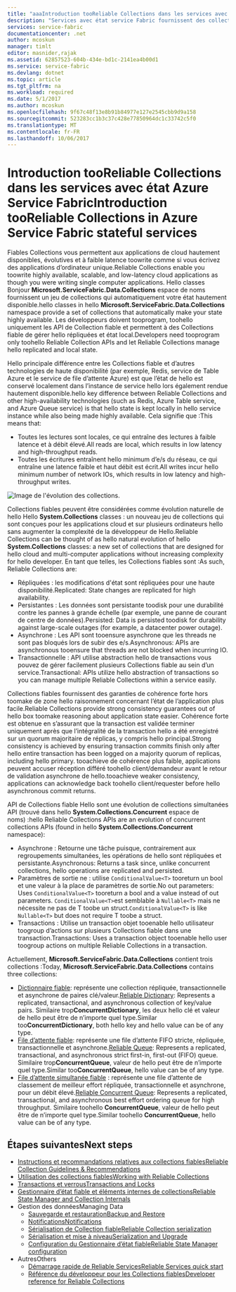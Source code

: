 ```yaml
---
title: "aaaIntroduction tooReliable Collections dans les services avec état Azure Service Fabric | Documents Microsoft"
description: "Services avec état service Fabric fournissent des collections fiables qui vous toowrite les applications de cloud hautement disponibles, évolutives et à faible latence."
services: service-fabric
documentationcenter: .net
author: mcoskun
manager: timlt
editor: masnider,rajak
ms.assetid: 62857523-604b-434e-bd1c-2141ea4b00d1
ms.service: service-fabric
ms.devlang: dotnet
ms.topic: article
ms.tgt_pltfrm: na
ms.workload: required
ms.date: 5/1/2017
ms.author: mcoskun
ms.openlocfilehash: 9f67c48f13e8b91b84977e127e2545cbb9d9a158
ms.sourcegitcommit: 523283cc1b3c37c428e77850964dc1c33742c5f0
ms.translationtype: MT
ms.contentlocale: fr-FR
ms.lasthandoff: 10/06/2017
---
```

# <a name="introduction-tooreliable-collections-in-azure-service-fabric-stateful-services"></a><span data-ttu-id="08c5f-103">Introduction tooReliable Collections dans les services avec état Azure Service Fabric</span><span class="sxs-lookup"><span data-stu-id="08c5f-103">Introduction tooReliable Collections in Azure Service Fabric stateful services</span></span>
<span data-ttu-id="08c5f-104">Fiables Collections vous permettent aux applications de cloud hautement disponibles, évolutives et à faible latence toowrite comme si vous écrivez des applications d’ordinateur unique.</span><span class="sxs-lookup"><span data-stu-id="08c5f-104">Reliable Collections enable you toowrite highly available, scalable, and low-latency cloud applications as though you were writing single computer applications.</span></span> <span data-ttu-id="08c5f-105">Hello classes Bonjour **Microsoft.ServiceFabric.Data.Collections** espace de noms fournissent un jeu de collections qui automatiquement votre état hautement disponible.</span><span class="sxs-lookup"><span data-stu-id="08c5f-105">hello classes in hello **Microsoft.ServiceFabric.Data.Collections** namespace provide a set of collections that automatically make your state highly available.</span></span> <span data-ttu-id="08c5f-106">Les développeurs doivent tooprogram, toohello uniquement les API de Collection fiable et permettent à des Collections fiable de gérer hello répliquées et état local.</span><span class="sxs-lookup"><span data-stu-id="08c5f-106">Developers need tooprogram only toohello Reliable Collection APIs and let Reliable Collections manage hello replicated and local state.</span></span>

<span data-ttu-id="08c5f-107">Hello principale différence entre les Collections fiable et d’autres technologies de haute disponibilité (par exemple, Redis, service de Table Azure et le service de file d’attente Azure) est que l’état de hello est conservé localement dans l’instance de service hello lors également rendue hautement disponible.</span><span class="sxs-lookup"><span data-stu-id="08c5f-107">hello key difference between Reliable Collections and other high-availability technologies (such as Redis, Azure Table service, and Azure Queue service) is that hello state is kept locally in hello service instance while also being made highly available.</span></span> <span data-ttu-id="08c5f-108">Cela signifie que :</span><span class="sxs-lookup"><span data-stu-id="08c5f-108">This means that:</span></span>

* <span data-ttu-id="08c5f-109">Toutes les lectures sont locales, ce qui entraîne des lectures à faible latence et à débit élevé.</span><span class="sxs-lookup"><span data-stu-id="08c5f-109">All reads are local, which results in low latency and high-throughput reads.</span></span>
* <span data-ttu-id="08c5f-110">Toutes les écritures entraînent hello minimum d’e/s du réseau, ce qui entraîne une latence faible et haut débit est écrit.</span><span class="sxs-lookup"><span data-stu-id="08c5f-110">All writes incur hello minimum number of network IOs, which results in low latency and high-throughput writes.</span></span>

![Image de l'évolution des collections.](media/service-fabric-reliable-services-reliable-collections/ReliableCollectionsEvolution.png)

<span data-ttu-id="08c5f-112">Collections fiables peuvent être considérées comme évolution naturelle de hello Hello **System.Collections** classes : un nouveau jeu de collections qui sont conçues pour les applications cloud et sur plusieurs ordinateurs hello sans augmenter la complexité de la développeur de Hello.</span><span class="sxs-lookup"><span data-stu-id="08c5f-112">Reliable Collections can be thought of as hello natural evolution of hello **System.Collections** classes: a new set of collections that are designed for hello cloud and multi-computer applications without increasing complexity for hello developer.</span></span> <span data-ttu-id="08c5f-113">En tant que telles, les Collections fiables sont :</span><span class="sxs-lookup"><span data-stu-id="08c5f-113">As such, Reliable Collections are:</span></span>

* <span data-ttu-id="08c5f-114">Répliquées : les modifications d'état sont répliquées pour une haute disponibilité.</span><span class="sxs-lookup"><span data-stu-id="08c5f-114">Replicated: State changes are replicated for high availability.</span></span>
* <span data-ttu-id="08c5f-115">Persistantes : Les données sont persistante toodisk pour une durabilité contre les pannes à grande échelle (par exemple, une panne de courant de centre de données).</span><span class="sxs-lookup"><span data-stu-id="08c5f-115">Persisted: Data is persisted toodisk for durability against large-scale outages (for example, a datacenter power outage).</span></span>
* <span data-ttu-id="08c5f-116">Asynchrone : Les API sont tooensure asynchrone que les threads ne sont pas bloqués lors de subir des e/s.</span><span class="sxs-lookup"><span data-stu-id="08c5f-116">Asynchronous: APIs are asynchronous tooensure that threads are not blocked when incurring IO.</span></span>
* <span data-ttu-id="08c5f-117">Transactionnelle : API utilise abstraction hello de transactions vous pouvez de gérer facilement plusieurs Collections fiable au sein d’un service.</span><span class="sxs-lookup"><span data-stu-id="08c5f-117">Transactional: APIs utilize hello abstraction of transactions so you can manage multiple Reliable Collections within a service easily.</span></span>

<span data-ttu-id="08c5f-118">Collections fiables fournissent des garanties de cohérence forte hors toomake de zone hello raisonnement concernant l’état de l’application plus facile.</span><span class="sxs-lookup"><span data-stu-id="08c5f-118">Reliable Collections provide strong consistency guarantees out of hello box toomake reasoning about application state easier.</span></span>
<span data-ttu-id="08c5f-119">Cohérence forte est obtenue en s’assurant que la transaction est validée terminer uniquement après que l’intégralité de la transaction hello a été enregistré sur un quorum majoritaire de réplicas, y compris hello principal.</span><span class="sxs-lookup"><span data-stu-id="08c5f-119">Strong consistency is achieved by ensuring transaction commits finish only after hello entire transaction has been logged on a majority quorum of replicas, including hello primary.</span></span>
<span data-ttu-id="08c5f-120">tooachieve de cohérence plus faible, applications peuvent accuser réception différé toohello client/demandeur avant le retour de validation asynchrone de hello.</span><span class="sxs-lookup"><span data-stu-id="08c5f-120">tooachieve weaker consistency, applications can acknowledge back toohello client/requester before hello asynchronous commit returns.</span></span>

<span data-ttu-id="08c5f-121">API de Collections fiable Hello sont une évolution de collections simultanées API (trouvé dans hello **System.Collections.Concurrent** espace de noms) :</span><span class="sxs-lookup"><span data-stu-id="08c5f-121">hello Reliable Collections APIs are an evolution of concurrent collections APIs (found in hello **System.Collections.Concurrent** namespace):</span></span>

* <span data-ttu-id="08c5f-122">Asynchrone : Retourne une tâche puisque, contrairement aux regroupements simultanées, les opérations de hello sont répliquées et persistante.</span><span class="sxs-lookup"><span data-stu-id="08c5f-122">Asynchronous: Returns a task since, unlike concurrent collections, hello operations are replicated and persisted.</span></span>
* <span data-ttu-id="08c5f-123">Paramètres de sortie ne : utilise `ConditionalValue<T>` tooreturn un bool et une valeur à la place de paramètres de sortie.</span><span class="sxs-lookup"><span data-stu-id="08c5f-123">No out parameters: Uses `ConditionalValue<T>` tooreturn a bool and a value instead of out parameters.</span></span> <span data-ttu-id="08c5f-124">`ConditionalValue<T>`est semblable à `Nullable<T>` mais ne nécessite ne pas de T toobe un struct.</span><span class="sxs-lookup"><span data-stu-id="08c5f-124">`ConditionalValue<T>` is like `Nullable<T>` but does not require T toobe a struct.</span></span>
* <span data-ttu-id="08c5f-125">Transactions : Utilise un transaction objet tooenable hello utilisateur toogroup d’actions sur plusieurs Collections fiable dans une transaction.</span><span class="sxs-lookup"><span data-stu-id="08c5f-125">Transactions: Uses a transaction object tooenable hello user toogroup actions on multiple Reliable Collections in a transaction.</span></span>

<span data-ttu-id="08c5f-126">Actuellement, **Microsoft.ServiceFabric.Data.Collections** contient trois collections :</span><span class="sxs-lookup"><span data-stu-id="08c5f-126">Today, **Microsoft.ServiceFabric.Data.Collections** contains three collections:</span></span>

* <span data-ttu-id="08c5f-127">[Dictionnaire fiable](https://msdn.microsoft.com/library/azure/dn971511.aspx): représente une collection répliquée, transactionnelle et asynchrone de paires clé/valeur.</span><span class="sxs-lookup"><span data-stu-id="08c5f-127">[Reliable Dictionary](https://msdn.microsoft.com/library/azure/dn971511.aspx): Represents a replicated, transactional, and asynchronous collection of key/value pairs.</span></span> <span data-ttu-id="08c5f-128">Similaire trop**ConcurrentDictionary**, les deux hello clé et valeur de hello peut être de n’importe quel type.</span><span class="sxs-lookup"><span data-stu-id="08c5f-128">Similar too**ConcurrentDictionary**, both hello key and hello value can be of any type.</span></span>
* <span data-ttu-id="08c5f-129">[File d’attente fiable](https://msdn.microsoft.com/library/azure/dn971527.aspx): représente une file d’attente FIFO stricte, répliquée, transactionnelle et asynchrone.</span><span class="sxs-lookup"><span data-stu-id="08c5f-129">[Reliable Queue](https://msdn.microsoft.com/library/azure/dn971527.aspx): Represents a replicated, transactional, and asynchronous strict first-in, first-out (FIFO) queue.</span></span> <span data-ttu-id="08c5f-130">Similaire trop**ConcurrentQueue**, valeur de hello peut être de n’importe quel type.</span><span class="sxs-lookup"><span data-stu-id="08c5f-130">Similar too**ConcurrentQueue**, hello value can be of any type.</span></span>
* <span data-ttu-id="08c5f-131">[File d’attente simultanée fiable](service-fabric-reliable-services-reliable-concurrent-queue.md) : représente une file d’attente de classement de meilleur effort répliquée, transactionnelle et asynchrone, pour un débit élevé.</span><span class="sxs-lookup"><span data-stu-id="08c5f-131">[Reliable Concurrent Queue](service-fabric-reliable-services-reliable-concurrent-queue.md): Represents a replicated, transactional, and asynchronous best effort ordering queue for high throughput.</span></span> <span data-ttu-id="08c5f-132">Similaire toohello **ConcurrentQueue**, valeur de hello peut être de n’importe quel type.</span><span class="sxs-lookup"><span data-stu-id="08c5f-132">Similar toohello **ConcurrentQueue**, hello value can be of any type.</span></span>

## <a name="next-steps"></a><span data-ttu-id="08c5f-133">Étapes suivantes</span><span class="sxs-lookup"><span data-stu-id="08c5f-133">Next steps</span></span>
* [<span data-ttu-id="08c5f-134">Instructions et recommandations relatives aux collections fiables</span><span class="sxs-lookup"><span data-stu-id="08c5f-134">Reliable Collection Guidelines & Recommendations</span></span>](service-fabric-reliable-services-reliable-collections-guidelines.md)
* [<span data-ttu-id="08c5f-135">Utilisation des collections fiables</span><span class="sxs-lookup"><span data-stu-id="08c5f-135">Working with Reliable Collections</span></span>](service-fabric-work-with-reliable-collections.md)
* [<span data-ttu-id="08c5f-136">Transactions et verrous</span><span class="sxs-lookup"><span data-stu-id="08c5f-136">Transactions and Locks</span></span>](service-fabric-reliable-services-reliable-collections-transactions-locks.md)
* [<span data-ttu-id="08c5f-137">Gestionnaire d’état fiable et éléments internes de collections</span><span class="sxs-lookup"><span data-stu-id="08c5f-137">Reliable State Manager and Collection Internals</span></span>](service-fabric-reliable-services-reliable-collections-internals.md)
* <span data-ttu-id="08c5f-138">Gestion des données</span><span class="sxs-lookup"><span data-stu-id="08c5f-138">Managing Data</span></span>
  * [<span data-ttu-id="08c5f-139">Sauvegarde et restauration</span><span class="sxs-lookup"><span data-stu-id="08c5f-139">Backup and Restore</span></span>](service-fabric-reliable-services-backup-restore.md)
  * [<span data-ttu-id="08c5f-140">Notifications</span><span class="sxs-lookup"><span data-stu-id="08c5f-140">Notifications</span></span>](service-fabric-reliable-services-notifications.md)
  * [<span data-ttu-id="08c5f-141">Sérialisation de Collection fiable</span><span class="sxs-lookup"><span data-stu-id="08c5f-141">Reliable Collection serialization</span></span>](service-fabric-reliable-services-reliable-collections-serialization.md)
  * [<span data-ttu-id="08c5f-142">Sérialisation et mise à niveau</span><span class="sxs-lookup"><span data-stu-id="08c5f-142">Serialization and Upgrade</span></span>](service-fabric-application-upgrade-data-serialization.md)
  * [<span data-ttu-id="08c5f-143">Configuration du Gestionnaire d’état fiable</span><span class="sxs-lookup"><span data-stu-id="08c5f-143">Reliable State Manager configuration</span></span>](service-fabric-reliable-services-configuration.md)
* <span data-ttu-id="08c5f-144">Autres</span><span class="sxs-lookup"><span data-stu-id="08c5f-144">Others</span></span>
  * [<span data-ttu-id="08c5f-145">Démarrage rapide de Reliable Services</span><span class="sxs-lookup"><span data-stu-id="08c5f-145">Reliable Services quick start</span></span>](service-fabric-reliable-services-quick-start.md)
  * [<span data-ttu-id="08c5f-146">Référence du développeur pour les Collections fiables</span><span class="sxs-lookup"><span data-stu-id="08c5f-146">Developer reference for Reliable Collections</span></span>](https://msdn.microsoft.com/library/azure/microsoft.servicefabric.data.collections.aspx)

